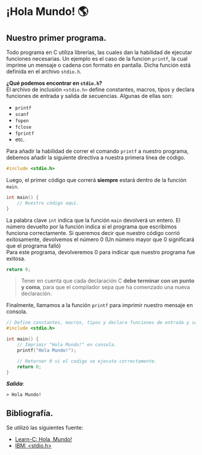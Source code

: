 # ¡Hola Mundo! 🌎
## Nuestro primer programa.
Todo programa en C utiliza librerías, las cuales dan la habilidad de ejecutar funciones necesarias. Un ejemplo es el caso de la funcion `printf`, la cual imprime un mensaje o cadena con formato en pantalla. Dicha función está definida en el archivo `stdio.h`.

**¿Qué podemos encontrar en `stdio.h`?**<br>
El archivo de inclusión `<stdio.h>` define constantes, macros, tipos y declara funciones de entrada y salida de secuencias. Algunas de ellas son:
- `printf`
- `scanf`
- `fopen`
- `fclose`
- `fprintf`
- etc.

Para añadir la habilidad de correr el comando `printf` a nuestro programa, debemos añadir la siguiente directiva a nuestra primera línea de código.
```c
#include <stdio.h>
```

Luego, el primer código que correrá **siempre** estará dentro de la función `main`.
```c
int main() {
    // Nuestro código aquí.
}
```
La palabra clave `int` indica que la función `main` devolverá un entero. El número devuelto por la función indica si el programa que escribimos funciona correctamente. Si queremos decir que nuestro código corrió exitosamente, devolvemos el número 0 (Un número mayor que 0 significará que el programa falló)<br>
Para este programa, devolveremos 0 para indicar que nuestro programa fue exitosa.
```c
return 0;
```

> Tener en cuenta que cada declaración C **debe terminar con un punto y coma**, para que el compilador sepa que ha comenzado una nueva declaración.

Finalmente, llamamos a la función `printf` para imprimir nuestro mensaje en consola.
```c
// Define constantes, macros, tipos y declara funciones de entrada y salida.
#include <stdio.h>

int main() {
    // Imprimir "Hola Mundo!" en consola.
    printf("Hola Mundo!");

    // Retornar 0 si el codigo se ejecuto correctamente.
    return 0;
}
```
***Salida***:
```
> Hola Mundo!
```

## Bibliografía.
Se utilizó las siguientes fuente:
- [Learn-C: Hola, Mundo!](https://www.learn-c.org/es/Hello%2C_World%21)
- [IBM: <stdio.h>](https://www.ibm.com/docs/es/i/7.5?topic=files-stdioh)